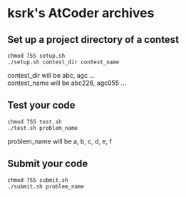 # ksrk's AtCoder archives

## Set up a project directory of a contest
```commandline
chmod 755 setup.sh
./setup.sh contest_dir contest_name
```
contest_dir will be abc, agc ...  
contest_name will be abc226, agc055 ...

## Test your code
```commandline
chmod 755 test.sh
./test.sh problem_name
```
problem_name will be a, b, c, d, e, f

## Submit your code
```commandline
chmod 755 submit.sh
./submit.sh problem_name
```
